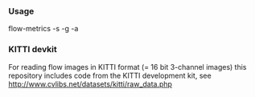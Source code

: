 ### Usage ###

flow-metrics -s -g <ground truth flo file.flo> -a <algorithm result.flo>

### KITTI devkit ###

For reading flow images in KITTI format (= 16 bit 3-channel images) this repository includes code from the KITTI development kit, see http://www.cvlibs.net/datasets/kitti/raw_data.php
